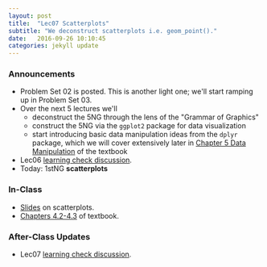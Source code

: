 ```yaml
---
layout: post
title:  "Lec07 Scatterplots"
subtitle: "We deconstruct scatterplots i.e. geom_point()."
date:   2016-09-26 10:10:45
categories: jekyll update
---
```




### Announcements

* Problem Set 02 is posted. This is another light one; we'll start ramping up in Problem Set 03.
* Over the next 5 lectures we'll
    + deconstruct the 5NG through the lens of the "Grammar of Graphics" 
    + construct the 5NG via the `ggplot2` package for data visualization
    + start introducing basic data manipulation ideas from the `dplyr` package,
    which we will cover extensively later in [Chapter 5 Data
    Manipulation](https://rudeboybert.github.io/IntroStatDataSciences/5-manip.html)
    of the textbook
* Lec06 <a href = "{{ site.baseurl }}/assets/LC/engineering.html" target = "_blank">learning check discussion</a>.
* Today: 1stNG **scatterplots**



### In-Class

* <a href = "{{ site.baseurl }}/assets/2-Data/scatterplot.html" target = "_blank">Slides</a> on scatterplots.
* <a href = "https://rudeboybert.github.io/IntroStatDataSciences/4-viz.html#necessary-packages" target = "_blank">Chapters 4.2-4.3</a> of textbook.


### After-Class Updates

* Lec07 <a href = "{{ site.baseurl }}/assets/LC/scatterplot.html" target = "_blank">learning check discussion</a>.
